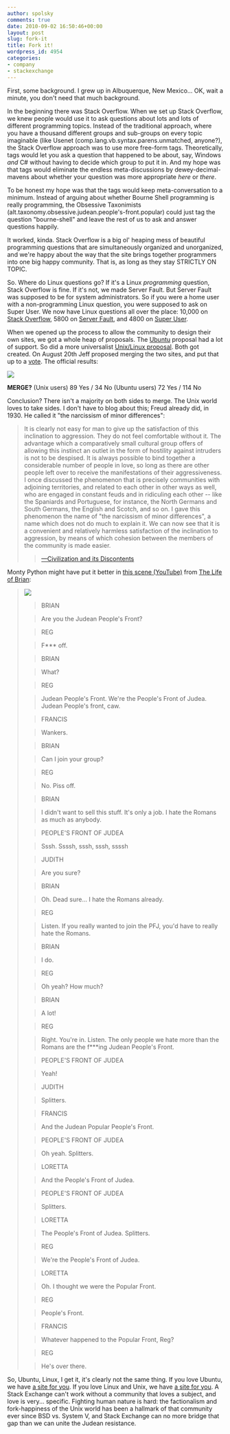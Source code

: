 ```yaml
---
author: spolsky
comments: true
date: 2010-09-02 16:50:46+00:00
layout: post
slug: fork-it
title: Fork it!
wordpress_id: 4954
categories:
- company
- stackexchange
---
```


First, some background. I grew up in Albuquerque, New Mexico... OK, wait a minute, you don't need that much background.

In the beginning there was Stack Overflow. When we set up Stack Overflow, we knew people would use it to ask questions about lots and lots of different programming topics. Instead of the traditional approach, where you have a thousand different groups and sub-groups on every topic imaginable (like Usenet (comp.lang.vb.syntax.parens.unmatched, anyone?), the Stack Overflow approach was to use more free-form tags. Theoretically, tags would let you ask a question that happened to be about, say, Windows _and_ C# without having to decide which group to put it in. And my hope was that tags would eliminate the endless meta-discussions by dewey-decimal-mavens about whether your question was more appropriate _here_ or _there_.

To be honest my hope was that the tags would keep meta-conversation to a minimum. Instead of arguing about whether Bourne Shell programming is really programming, the Obsessive Taxonimists (alt.taxonomy.obsessive.judean.people's-front.popular) could just tag the question "bourne-shell" and leave the rest of us to ask and answer questions happily.

It worked, kinda. Stack Overflow is a big ol' heaping mess of beautiful programming questions that are simultaneously organized and unorganized, and we're happy about the way that the site brings together programmers into one big happy community. That is, as long as they stay STRICTLY ON TOPIC.

So. Where do Linux questions go? If it's a Linux _programming_ question, Stack Overflow is fine. If it's not, we made Server Fault. But Server Fault was supposed to be for system administrators. So if you were a home user with a non-programming Linux question, you were supposed to ask on Super User. We now have Linux questions all over the place: 10,000 on [Stack Overflow](http://stackoverflow.com/questions/tagged/linux), 5800 on [Server Fault](http://serverfault.com/questions/tagged/linux), and 4800 on [Super User](http://superuser.com/questions/tagged/linux).

When we opened up the process to allow the community to design their own sites, we got a whole heap of proposals. The [Ubuntu](http://ubuntu.stackexchange.com/) proposal had a lot of support. So did a more universalist [Unix/Linux proposal](http://unix.stackexchange.com/). Both got created. On August 20th Jeff proposed merging the two sites, and put that up to a [vote](http://blog.stackoverflow.com/2010/08/should-unix-linux-and-ubuntu-be-merged-vote/). The official results:

![](/blog/images/wordpress/ubuntu-vs-unix-graph.png)

**MERGE?**
(Unix users) 89 Yes / 34 No
(Ubuntu users) 72 Yes / 114 No

Conclusion? There isn't a majority on both sides to merge. The Unix world loves to take sides. I don't have to blog about this; Freud already did, in 1930. He called it "the narcissism of minor differences":



<blockquote>
It is clearly not easy for man to give up the satisfaction of this inclination to aggression.  They do not feel comfortable without it.  The advantage which a comparatively small cultural group offers of allowing this instinct an outlet in the form of hostility against intruders is not to be despised. It is always possible to bind together a considerable number of people in love, so long as there are other people left over to receive the manifestations of their aggressiveness.  I once discussed the phenomenon that is precisely communities with adjoining territories, and related to each other in other ways as well, who are engaged in constant feuds and in ridiculing each other -- like the Spaniards and Portuguese, for instance, the North Germans and South Germans, the English and Scotch, and so on.  I gave this phenomenon the name of "the narcissism of minor differences", a name which does not do much to explain it.  We can now see that it is a convenient and relatively harmless satisfaction of the inclination to aggression, by means of which cohesion between the members of the community is made easier.  
  


> 
> [—Civilization and its Discontents](http://en.wikipedia.org/wiki/Civilization_and_Its_Discontents)
> 
> 
</blockquote>



Monty Python might have put it better in [this scene (YouTube)](http://www.youtube.com/watch?v=gb_qHP7VaZE) from [The Life of Brian](http://www.imdb.com/title/tt0079470/):



<blockquote>

[![](http://blog.stackoverflow.com/wp-content/uploads/pfj.jpg)](http://www.youtube.com/watch?v=gb_qHP7VaZE)


> 
> BRIAN
> 
> 

> 
> Are you the Judean People's Front?
> 
> 


> 
> REG
> 
> 

> 
> F*** off.
> 
> 


> 
> BRIAN
> 
> 

> 
> What?
> 
> 


> 
> REG
> 
> 

> 
> Judean People's Front. We're the People's Front of Judea. Judean People's front, caw.
> 
> 


> 
> FRANCIS
> 
> 

> 
> Wankers.
> 
> 


> 
> BRIAN
> 
> 

> 
> Can I join your group?
> 
> 


> 
> REG
> 
> 

> 
> No. Piss off.
> 
> 


> 
> BRIAN
> 
> 

> 
> I didn't want to sell this stuff. It's only a job. I hate the Romans
as much as anybody.
> 
> 


> 
> PEOPLE'S FRONT OF JUDEA
> 
> 

> 
> Sssh. Ssssh, sssh, sssh, ssssh
> 
> 


> 
> JUDITH
> 
> 

> 
> Are you sure?
> 
> 


> 
> BRIAN
> 
> 

> 
> Oh. Dead sure... I hate the Romans already.
> 
> 


> 
> REG
> 
> 

> 
> Listen. If you really wanted to join the PFJ, you'd have to really hate the Romans.
> 
> 


> 
> BRIAN
> 
> 

> 
> I do.
> 
> 


> 
> REG
> 
> 

> 
> Oh yeah? How much?
> 
> 


> 
> BRIAN
> 
> 

> 
> A lot!
> 
> 


> 
> REG
> 
> 

> 
> Right. You're in. Listen. The only people we hate more than the Romans are the f***ing Judean People's Front.
> 
> 


> 
> PEOPLE'S FRONT OF JUDEA
> 
> 

> 
> Yeah!
> 
> 


> 
> JUDITH
> 
> 

> 
> Splitters.
> 
> 


> 
> FRANCIS
> 
> 

> 
> And the Judean Popular People's Front.
> 
> 


> 
> PEOPLE'S FRONT OF JUDEA
> 
> 

> 
> Oh yeah. Splitters.
> 
> 


> 
> LORETTA
> 
> 

> 
> And the People's Front of Judea.
> 
> 


> 
> PEOPLE'S FRONT OF JUDEA
> 
> 

> 
> Splitters.
> 
> 


> 
> LORETTA
> 
> 

> 
> The People's Front of Judea. Splitters.
> 
> 


> 
> REG
> 
> 

> 
> We're the People's Front of Judea.
> 
> 


> 
> LORETTA
> 
> 

> 
> Oh. I thought we were the Popular Front.
> 
> 


> 
> REG
> 
> 

> 
> People's Front.
> 
> 


> 
> FRANCIS
> 
> 

> 
> Whatever happened to the Popular Front, Reg?
> 
> 


> 
> REG
> 
> 

> 
> He's over there.
> 
> 

</blockquote>



So, Ubuntu, Linux, I get it, it's clearly not the same thing. If you love Ubuntu, we have [a site for you](http://ubuntu.stackexchange.com). If you love Linux and Unix, we have [a site for you](http://unix.stackexchange.com/). A Stack Exchange can't work without a community that loves a subject, and love is very... specific. Fighting human nature is hard: the factionalism and fork-happiness of the Unix world has been a hallmark of that community ever since BSD vs. System V, and Stack Exchange can no more bridge that gap than we can unite the Judean resistance.
